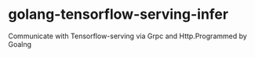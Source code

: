 # golang-tensorflow-serving-infer
Communicate with Tensorflow-serving via Grpc and Http.Programmed by Goalng
